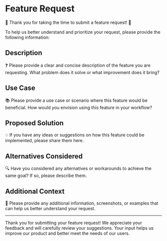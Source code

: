 # Feature Request

🎉 Thank you for taking the time to submit a feature request! 🎉

To help us better understand and prioritize your request, please provide the following information:

## Description

❓ Please provide a clear and concise description of the feature you are requesting. What problem does it solve or what improvement does it bring?

## Use Case

📚 Please provide a use case or scenario where this feature would be beneficial. How would you envision using this feature in your workflow?

## Proposed Solution

💡 If you have any ideas or suggestions on how this feature could be implemented, please share them here.

## Alternatives Considered

🔍 Have you considered any alternatives or workarounds to achieve the same goal? If so, please describe them.

## Additional Context

📝 Please provide any additional information, screenshots, or examples that can help us better understand your request.

---

Thank you for submitting your feature request! We appreciate your feedback and will carefully review your suggestions. Your input helps us improve our product and better meet the needs of our users.